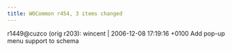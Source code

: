 ```yaml
---
title: WOCommon r454, 3 items changed
---
```


r1449@cuzco (orig r203): wincent | 2006-12-08 17:19:16 +0100 Add pop-up menu support to schema
